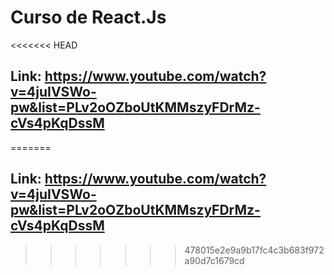  #  Curso de React.Js 
<<<<<<< HEAD
 ## Link: https://www.youtube.com/watch?v=4juIVSWo-pw&list=PLv2oOZboUtKMMszyFDrMz-cVs4pKqDssM
=======
 ## Link: https://www.youtube.com/watch?v=4juIVSWo-pw&list=PLv2oOZboUtKMMszyFDrMz-cVs4pKqDssM
>>>>>>> 478015e2e9a9b17fc4c3b683f972a90d7c1679cd
